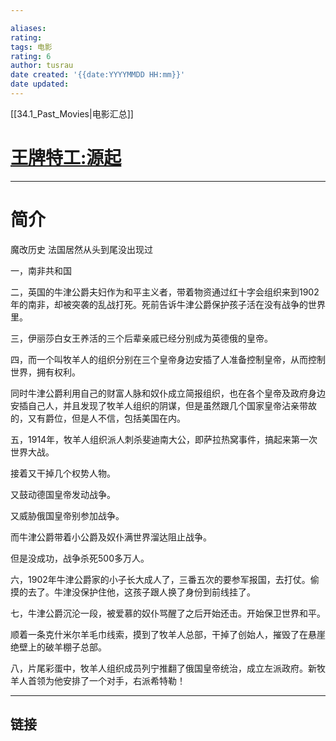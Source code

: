 ```yaml
---

aliases: 
rating:  
tags: 电影
rating: 6
author: tusrau
date created: '{{date:YYYYMMDD HH:mm}}'
date updated: 
---
```


[[34.1_Past_Movies|电影汇总]]
# [王牌特工:源起](https://movie.douban.com/subject/27038228)


---

# 简介
魔改历史
法国居然从头到尾没出现过

一，南非共和国

二，英国的牛津公爵夫妇作为和平主义者，带着物资通过红十字会组织来到1902年的南非，却被突袭的乱战打死。死前告诉牛津公爵保护孩子活在没有战争的世界里。

三，伊丽莎白女王养活的三个后辈亲戚已经分别成为英德俄的皇帝。

四，而一个叫牧羊人的组织分别在三个皇帝身边安插了人准备控制皇帝，从而控制世界，拥有权利。

同时牛津公爵利用自己的财富人脉和奴仆成立简报组织，也在各个皇帝及政府身边安插自己人，并且发现了牧羊人组织的阴谋，但是虽然跟几个国家皇帝沾亲带故的，又有爵位，但是人不信，包括美国在内。

五，1914年，牧羊人组织派人刺杀斐迪南大公，即萨拉热窝事件，搞起来第一次世界大战。

接着又干掉几个权势人物。

又鼓动德国皇帝发动战争。

又威胁俄国皇帝别参加战争。

而牛津公爵带着小公爵及奴仆满世界溜达阻止战争。

但是没成功，战争杀死500多万人。

六，1902年牛津公爵家的小子长大成人了，三番五次的要参军报国，去打仗。偷摸的去了。牛津没保护住他，这孩子跟人换了身份到前线挂了。

七，牛津公爵沉沦一段，被爱慕的奴仆骂醒了之后开始还击。开始保卫世界和平。

顺着一条克什米尔羊毛巾线索，摸到了牧羊人总部，干掉了创始人，摧毁了在悬崖绝壁上的破羊棚子总部。

八，片尾彩蛋中，牧羊人组织成员列宁推翻了俄国皇帝统治，成立左派政府。新牧羊人首领为他安排了一个对手，右派希特勒！

---

## 链接
